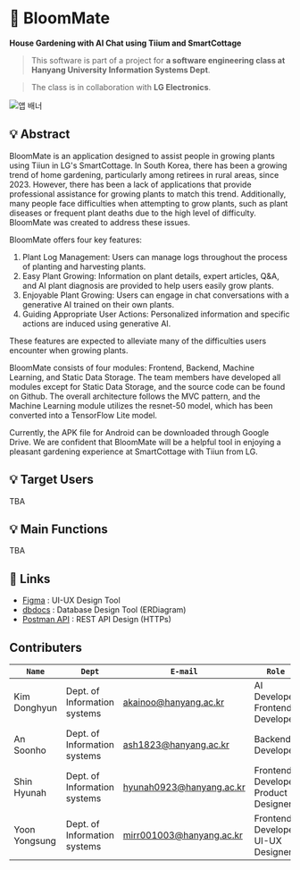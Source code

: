 # 🌾 BloomMate
**House Gardening with AI Chat using Tiium and SmartCottage**
> This software is part of a project for **a software engineering class at Hanyang University Information Systems Dept**.

> The class is in collaboration with **LG Electronics**.

![앱 배너](https://github.com/BloomMate/.github/assets/60422588/83d8609b-5722-4aee-b3d6-3e3c8ca6d9f8)



## 💡 Abstract
BloomMate is an application designed to assist people in growing plants using Tiiun in LG's SmartCottage. In South Korea, there has been a growing trend of home gardening, particularly among retirees in rural areas, since 2023. However, there has been a lack of applications that provide professional assistance for growing plants to match this trend. Additionally, many people face difficulties when attempting to grow plants, such as plant diseases or frequent plant deaths due to the high level of difficulty. BloomMate was created to address these issues.

BloomMate offers four key features:

1. Plant Log Management: Users can manage logs throughout the process of planting and harvesting plants.
2. Easy Plant Growing: Information on plant details, expert articles, Q&A, and AI plant diagnosis are provided to help users easily grow plants.
3. Enjoyable Plant Growing: Users can engage in chat conversations with a generative AI trained on their own plants.
4. Guiding Appropriate User Actions: Personalized information and specific actions are induced using generative AI.

These features are expected to alleviate many of the difficulties users encounter when growing plants.

BloomMate consists of four modules: Frontend, Backend, Machine Learning, and Static Data Storage. The team members have developed all modules except for Static Data Storage, and the source code can be found on Github. The overall architecture follows the MVC pattern, and the Machine Learning module utilizes the resnet-50 model, which has been converted into a TensorFlow Lite model.

Currently, the APK file for Android can be downloaded through Google Drive. We are confident that BloomMate will be a helpful tool in enjoying a pleasant gardening experience at SmartCottage with Tiiun from LG.

## 💡 Target Users
TBA

## 💡 Main Functions
TBA

## 🔗 Links
- [Figma](https://www.figma.com/file/pAob8LLoxAzJst4vmosErD/SE-Plant?type=design&node-id=321-349amode=design&t=SiQVXpMyvYqygplQ-0) : UI-UX Design Tool
- [dbdocs](https://dbdocs.io/ash1823/BloomMate) : Database Design Tool (ERDiagram)
- [Postman API](https://documenter.getpostman.com/view/29752660/2s9YR9ZDKr) : REST API Design (HTTPs)

## Contributers
|**`Name`**|**`Dept`**|**`E-mail`**|**`Role`**|
|----------|----------|------------|----------|
|Kim Donghyun|Dept. of Information systems|akainoo@hanyang.ac.kr|AI Developer<br />Frontend Developer|
|An Soonho|Dept. of Information systems|ash1823@hanyang.ac.kr|Backend Developer|
|Shin Hyunah|Dept. of Information systems|hyunah0923@hanyang.ac.kr|Frontend Developer<br />Product Designer|
|Yoon Yongsung|Dept. of Information systems|mirr001003@hanyang.ac.kr|Frontend Developer  <br />UI-UX Designer| 
